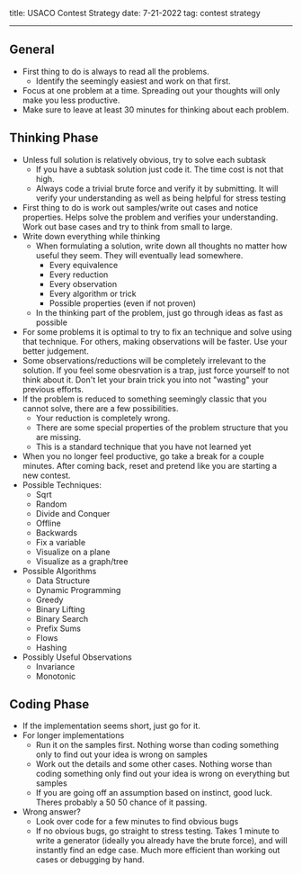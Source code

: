 title: USACO Contest Strategy
date: 7-21-2022
tag: contest strategy

---

## General

- First thing to do is always to read all the problems.
    - Identify the seemingly easiest and work on that first.
- Focus at one problem at a time. Spreading out your thoughts will only make you less productive.
- Make sure to leave at least 30 minutes for thinking about each problem.

## Thinking Phase

- Unless full solution is relatively obvious, try to solve each subtask
    - If you have a subtask solution just code it. The time cost is not that high.
    - Always code a trivial brute force and verify it by submitting. It will verify your understanding as well as being helpful for stress testing
- First thing to do is work out samples/write out cases and notice properties. Helps solve the problem and verifies your understanding. Work out base cases and try to think from small to large.
- Write down everything while thinking
    - When formulating a solution, write down all thoughts no matter how useful they seem. They will eventually lead somewhere.
        - Every equivalence
        - Every reduction
        - Every observation
        - Every algorithm or trick
        - Possible properties (even if not proven)
    - In the thinking part of the problem, just go through ideas as fast as possible
- For some problems it is optimal to try to fix an technique and solve using that technique. For others, making observations will be faster. Use your better judgement.
- Some observations/reductions will be completely irrelevant to the solution. If you feel some obesrvation is a trap, just force yourself to not think about it. Don't let your brain trick you into not "wasting" your previous efforts.
- If the problem is reduced to something seemingly classic that you cannot solve, there are a few possibilities.
    - Your reduction is completely wrong.
    - There are some special properties of the problem structure that you are missing.
    - This is a standard technique that you have not learned yet
- When you no longer feel productive, go take a break for a couple minutes. After coming back, reset and pretend like you are starting a new contest.
- Possible Techniques:
    - Sqrt
    - Random
    - Divide and Conquer
    - Offline
    - Backwards
    - Fix a variable
    - Visualize on a plane
    - Visualize as a graph/tree
- Possible Algorithms
    - Data Structure
    - Dynamic Programming
    - Greedy
    - Binary Lifting
    - Binary Search
    - Prefix Sums
    - Flows
    - Hashing
- Possibly Useful Observations
    - Invariance
    - Monotonic

## Coding Phase

- If the implementation seems short, just go for it.
- For longer implementations
    - Run it on the samples first. Nothing worse than coding something only to find out your idea is wrong on samples
    - Work out the details and some other cases. Nothing worse than coding something only find out your idea is wrong on everything but samples
    - If you are going off an assumption based on instinct, good luck. Theres probably a 50 50 chance of it passing.
- Wrong answer?
    - Look over code for a few minutes to find obvious bugs
    - If no obvious bugs, go straight to stress testing. Takes 1 minute to write a generator (ideally you already have the brute force), and will instantly find an edge case. Much more efficient than working out cases or debugging by hand.